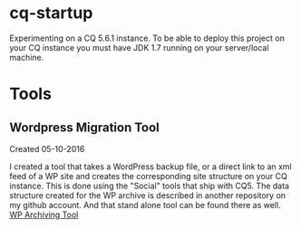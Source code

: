 # cq-startup
Experimenting on a CQ 5.6.1 instance. To be able to deploy this project on your CQ instance you must have JDK 1.7 running on your server/local machine.

# Tools
## Wordpress Migration Tool
Created 05-10-2016

I created a tool that takes a WordPress backup file, or a direct link to an xml feed of a WP site and creates the corresponding site structure on your CQ instance. This is done using the "Social" tools that ship with CQ5. The data structure created for the WP archive is described in another repository on my github account. And that stand alone tool can be found there as well. [WP Archiving Tool](https://github.com/karithrastarson/wp-xml-parser)
